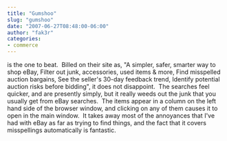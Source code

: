 ```yaml
---
title: "Gumshoo"
slug: "gumshoo"
date: "2007-06-27T08:48:00-06:00"
author: "fak3r"
categories:
- commerce
---
```


 is the one to beat.  Billed on their site as, "A simpler, safer, smarter way to shop eBay, Filter out junk, accessories, used items & more, Find misspelled auction bargains, See the seller's 30-day feedback trend, Identify potential auction risks before bidding", it does not disappoint.  The searches feel quicker, and are presently simply, but it really weeds out the junk that you usually get from eBay searches.  The items appear in a column on the left hand side of the browser window, and clicking on any of them causes it to open in the main window.  It takes away most of the annoyances that I've had with eBay as far as trying to find things, and the fact that it covers misspellings automatically is fantastic.
